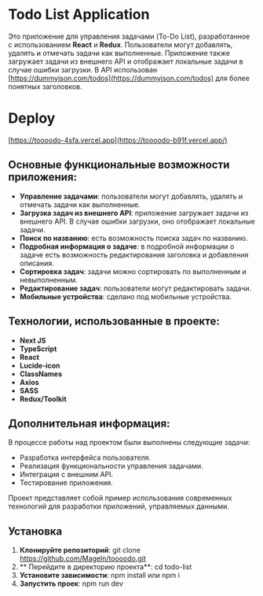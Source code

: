 # Todo List Application

Это приложение для управления задачами (To-Do List), разработанное с использованием **React** и **Redux**. Пользователи могут добавлять, удалять и отмечать задачи как выполненные. Приложение также загружает задачи из внешнего API и отображает локальные задачи в случае ошибки загрузки. В API использован [https://dummyjson.com/todos](https://dummyjson.com/todos) для более понятных заголовков.

# Deploy
 [https://toooodo-4sfa.vercel.app](https://toooodo-b91f.vercel.app/)

## Основные функциональные возможности приложения:

- **Управление задачами**: пользователи могут добавлять, удалять и отмечать задачи как выполненные.
- **Загрузка задач из внешнего API**: приложение загружает задачи из внешнего API. В случае ошибки загрузки, оно отображает локальные задачи.
- **Поиск по названию**: есть возможность поиска задач по названию.
- **Подробная информация о задаче**: в подробной информации о задаче есть возможность редактирования заголовка и добавления описания.
- **Сортировка задач**: задачи можно сортировать по выполненным и невыполненным.
- **Редактирование задач**: пользователи могут редактировать задачи.
- **Мобильные устройства**: сделано под мобильные устройства.

## Технологии, использованные в проекте:

- **Next JS**
- **TypeScript**
- **React**
- **Lucide-icon**
- **ClassNames**
- **Axios**
- **SASS**
- **Redux/Toolkit**

## Дополнительная информация:

В процессе работы над проектом были выполнены следующие задачи:

- Разработка интерфейса пользователя.
- Реализация функциональности управления задачами.
- Интеграция с внешним API.
- Тестирование приложения.

Проект представляет собой пример использования современных технологий для разработки приложений, управляемых данными.

## Установка

1. **Клонируйте репозиторий**:
   git clone https://github.com/Mageln/toooodo.git
   <br>
2. ** Перейдите в директорию проекта**:
  cd todo-list
3. **Установите зависимости**:
   npm install или npm i
     <br>
4. **Запустить проек**:
   npm run dev
